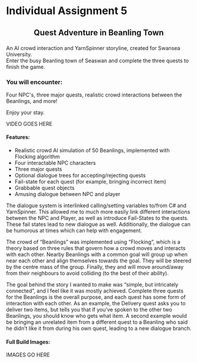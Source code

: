 # Individual Assignment 5  

## <p align="center"> Quest Adventure in Beanling Town </p>  
An AI crowd interaction and YarnSpinner storyline, created for Swansea University.  
Enter the busy Beanling town of Seaswan and complete the three quests to finish the game.  

### You will encounter:  
Four NPC's, three major quests, realistic crowd interactions between the Beanlings, and more!  

Enjoy your stay.  



VIDEO GOES HERE  


#### Features:  
* Realistic crowd AI simulation of 50 Beanlings, implemented with Flocking algorithm  
* Four interactable NPC characters  
* Three major quests  
* Optional dialogue trees for accepting/rejecting quests  
* Fail-state for each quest (for example, bringing incorrect item)  
* Grabbable quest objects  
* Amusing dialogue between NPC and player  


The dialogue system is interlinked calling/setting variables to/from C# and YarnSpinner. This allowed me to much more easily link different interactions between the NPC and Player, as well as introduce Fail-States to the quests. These fail states lead to new dialogue as well. Additionally, the dialogue can be humorous at times which can help with engagement.  

The crowd of “Beanlings” was implemented using “Flocking”, which is a theory based on three rules that govern how a crowd moves and interacts with each other. Nearby Beanlings with a common goal will group up when near each other and align themselves towards the goal. They will be steered by the centre mass of the group. Finally, they and will move around/away from their neighbours to avoid colliding (to the best of their ability).  

The goal behind the story I wanted to make was “simple, but intricately connected”, and I feel like it was mostly achieved. Complete three quests for the Beanlings is the overall purpose, and each quest has some form of interaction with each other. As an example, the Delivery quest asks you to deliver two items, but tells you that if you’ve spoken to the other two Beanlings, you should know who gets what item. A second example would be bringing an unrelated item from a different quest to a Beanling who said he didn’t like it from during his own quest, leading to a new dialogue branch.  


#### Full Build Images:  

IMAGES GO HERE  

